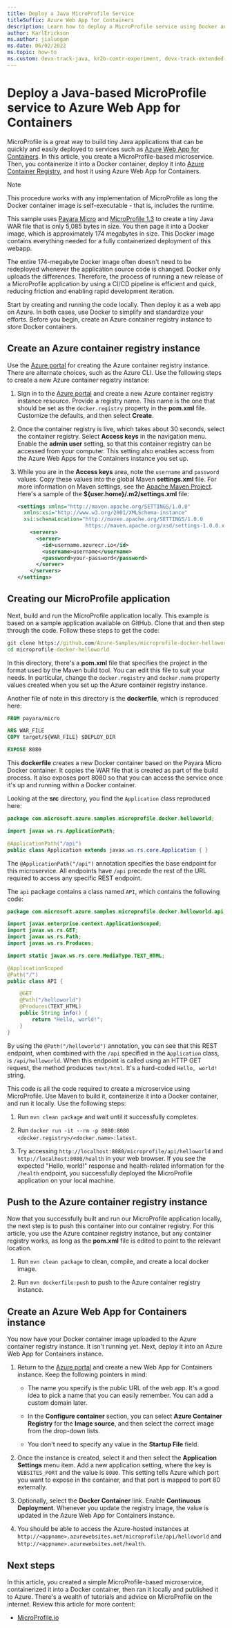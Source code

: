 ```yaml
---
title: Deploy a Java MicroProfile Service 
titleSuffix: Azure Web App for Containers
description: Learn how to deploy a MicroProfile service using Docker and Azure Web App for Containers. Build tiny Java applications that can be quickly and easily deployed.
author: KarlErickson
ms.author: jialuogan
ms.date: 06/02/2022
ms.topic: how-to
ms.custom: devx-track-java, kr2b-contr-experiment, devx-track-extended-java
---
```


# Deploy a Java-based MicroProfile service to Azure Web App for Containers

MicroProfile is a great way to build tiny Java applications that can be quickly and easily deployed to services such as [Azure Web App for Containers](https://azure.microsoft.com/services/app-service/containers/). In this article, you create a MicroProfile-based microservice. Then, you containerize it into a Docker container, deploy it into [Azure Container Registry](https://azure.microsoft.com/services/container-registry/), and host it using Azure Web App for Containers.

> [!NOTE]
> This procedure works with any implementation of MicroProfile as long the Docker container image is self-executable - that is, includes the runtime.

This sample uses [Payara Micro](https://www.payara.fish/products/payara-micro/) and [MicroProfile 1.3](https://microprofile.io/) to create a tiny Java WAR file that is only 5,085 bytes in size. You then page it into a Docker image, which is approximately 174 megabytes in size. This Docker image contains everything needed for a fully containerized deployment of this webapp.

The entire 174-megabyte Docker image often doesn't need to be redeployed whenever the application source code is changed. Docker only uploads the differences. Therefore, the process of running a new release of a MicroProfile application by using a CI/CD pipeline is efficient and quick, reducing friction and enabling rapid development iteration.

Start by creating and running the code locally. Then deploy it as a web app on Azure. In both cases, use Docker to simplify and standardize your efforts. Before you begin, create an Azure container registry instance to store Docker containers.

## Create an Azure container registry instance

Use the [Azure portal](https://portal.azure.com) for creating the Azure container registry instance. There are alternate choices, such as the Azure CLI. Use the following steps to create a new Azure container registry instance:

1. Sign in to the [Azure portal](https://portal.azure.com) and create a new Azure container registry instance resource. Provide a registry name. This name is the one that should be set as the `docker.registry` property in the **pom.xml** file. Customize the defaults, and then select **Create**.

1. Once the container registry is live, which takes about 30 seconds, select the container registry. Select **Access keys** in the navigation menu. Enable the **admin user** setting, so that this container registry can be accessed from your computer. This setting also enables access from the Azure Web Apps for the Containers instance you set up.

1. While you are in the **Access keys** area, note the `username` and `password` values. Copy these values into the global Maven **settings.xml** file. For more information on Maven settings, see the [Apache Maven Project](https://maven.apache.org/settings.html). Here's a sample of the **${user.home}/.m2/settings.xml** file:

    ```xml
    <settings xmlns="http://maven.apache.org/SETTINGS/1.0.0"
      xmlns:xsi="http://www.w3.org/2001/XMLSchema-instance"
      xsi:schemaLocation="http://maven.apache.org/SETTINGS/1.0.0
                          https://maven.apache.org/xsd/settings-1.0.0.xsd">
        <servers>
          <server>
            <id>username.azurecr.io</id>
            <username>username</username>
            <password>your-password</password>
          </server>
        </servers>
    </settings>
    ```

## Creating our MicroProfile application

Next, build and run the MicroProfile application locally. This example is based on a sample application available on GitHub. Clone that and then step through the code. Follow these steps to get the code:

```cmd
git clone https://github.com/Azure-Samples/microprofile-docker-helloworld.git
cd microprofile-docker-helloworld
```

In this directory, there's a **pom.xml** file that specifies the project in the format used by the Maven build tool. You can edit this file to suit your needs. In particular, change the `docker.registry` and `docker.name` property values created when you set up the Azure container registry instance.

Another file of note in this directory is the **dockerfile**, which is reproduced here:

```dockerfile
FROM payara/micro

ARG WAR_FILE
COPY target/${WAR_FILE} $DEPLOY_DIR

EXPOSE 8080
```

This **dockerfile** creates a new Docker container based on the Payara Micro Docker container. It copies the WAR file that is created as part of the build process. It also exposes port 8080 so that you can access the service once it's up and running within a Docker container.

Looking at the **src** directory, you find the `Application` class reproduced here:

```java
package com.microsoft.azure.samples.microprofile.docker.helloworld;

import javax.ws.rs.ApplicationPath;

@ApplicationPath("/api")
public class Application extends javax.ws.rs.core.Application { }
```

The `@ApplicationPath("/api")` annotation specifies the base endpoint for this microservice. All endpoints have `/api` precede the rest of the URL required to access any specific REST endpoint.

The `api` package contains a class named `API`, which contains the following code:

```java
package com.microsoft.azure.samples.microprofile.docker.helloworld.api;

import javax.enterprise.context.ApplicationScoped;
import javax.ws.rs.GET;
import javax.ws.rs.Path;
import javax.ws.rs.Produces;

import static javax.ws.rs.core.MediaType.TEXT_HTML;

@ApplicationScoped
@Path("/")
public class API {

    @GET
    @Path("/helloworld")
    @Produces(TEXT_HTML)
    public String info() {
        return "Hello, world!";
    }
}
```

By using the `@Path("/helloworld")` annotation, you can see that this REST endpoint, when combined with the `/api` specified in the `Application` class, is `/api/helloworld`. When this endpoint is called using an HTTP GET request, the method produces `text/html`. It's a hard-coded `Hello, world!` string.

This code is all the code required to create a microservice using MicroProfile. Use Maven to build it, containerize it into a Docker container, and run it locally. Use the following steps:

1. Run `mvn clean package` and wait until it successfully completes.

1. Run `docker run -it --rm -p 8080:8080 <docker.registry>/<docker.name>:latest`.

1. Try accessing `http://localhost:8080/microprofile/api/helloworld` and `http://localhost:8080/health` in your web browser. If you see the expected "Hello, world!" response and health-related information for the `/health` endpoint, you successfully deployed the MicroProfile application on your local machine.

## Push to the Azure container registry instance

Now that you successfully built and run our MicroProfile application locally, the next step is to push this container into our container registry. For this article, you use the Azure container registry instance, but any container registry works, as long as the **pom.xml** file is edited to point to the relevant location.

1. Run `mvn clean package` to clean, compile, and create a local docker image.

1. Run `mvn dockerfile:push` to push to the Azure container registry instance.

## Create an Azure Web App for Containers instance

You now have your Docker container image uploaded to the Azure container registry instance. It isn't running yet. Next, deploy it into an Azure Web App for Containers instance.

1. Return to the [Azure portal](https://portal.azure.com) and create a new Web App for Containers instance. Keep the following pointers in mind:

   - The name you specify is the public URL of the web app. It's a good idea to pick a name that you can easily remember. You can add a custom domain later.

   - In the **Configure container** section, you can select **Azure Container Registry** for the **Image source**, and then select the correct image from the drop-down lists.

   - You don't need to specify any value in the **Startup File** field.

1. Once the instance is created, select it and then select the **Application Settings** menu item. Add a new application setting, where the key is `WEBSITES_PORT` and the value is `8080`. This setting tells Azure which port you want to expose in the container, and that port is mapped to port 80 externally.

1. Optionally, select the **Docker Container** link. Enable **Continuous Deployment**. Whenever you update the registry image, the value is updated in the Azure Web App for Containers instance.

1. You should be able to access the Azure-hosted instances at `http://<appname>.azurewebsites.net/microprofile/api/helloworld` and `http://<appname>.azurewebsites.net/health`.

## Next steps

In this article, you created a simple MicroProfile-based microservice, containerized it into a Docker container, then ran it locally and published it to Azure. There's a wealth of tutorials and advice on MicroProfile on the internet. Review this article for more content:

- [MicroProfile.io](https://microprofile.io/)
